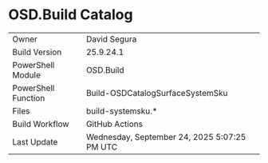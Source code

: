 ﻿# OSD.Build Catalog

| | |
|-|-|
| Owner | David Segura |
| Build Version | 25.9.24.1 |
| PowerShell Module | OSD.Build |
| PowerShell Function | Build-OSDCatalogSurfaceSystemSku |
| Files | build-systemsku.* |
| Build Workflow | GitHub Actions |
| Last Update | Wednesday, September 24, 2025 5:07:25 PM UTC |
